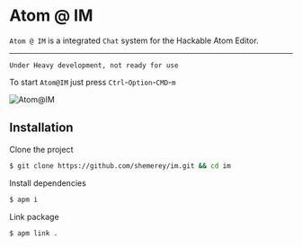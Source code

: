 # Atom @ IM

`Atom @ IM` is a integrated `Chat` system for the Hackable Atom Editor.

 ----

    Under Heavy development, not ready for use

To start `Atom@IM` just press `Ctrl`-`Option`-`CMD`-`m` 

![Atom@IM](https://cloud.githubusercontent.com/assets/31591/18161000/ab04e8b8-7038-11e6-82ec-7d482e7ed82a.png)

## Installation

Clone the project

```bash
$ git clone https://github.com/shemerey/im.git && cd im
```

Install dependencies

```bash
$ apm i
```

Link package

```bash
$ apm link .
```
